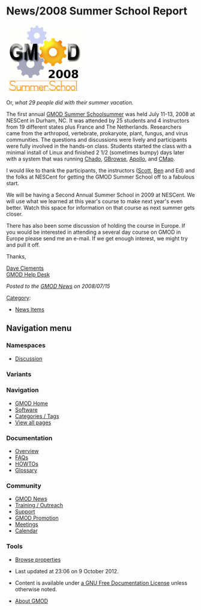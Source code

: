 



<span id="top"></span>




# <span dir="auto">News/2008 Summer School Report</span>











[<img src="https://raw.githubusercontent.com/GMOD/gmod.github.io/main/mediawiki/images/f/fa/SummerSchoolSmall.png" width="200"
height="182" alt="2008 GMOD Summer School" />](../2008_GMOD_Summer_School "2008 GMOD Summer School")



Or, *what 29 people did with their summer vacation.*

The first annual <a href="../GMOD_Summer_School" class="mw-redirect"
title="GMOD Summer School">GMOD Summer Schoolsummer</a> was held July
11-13, 2008 at NESCent in Durham, NC. It was attended by 25 students and
4 instructors from 19 different states plus France and The Netherlands.
Researchers came from the arthropod, vertebrate, prokaryote, plant,
fungus, and virus communities. The questions and discussions were lively
and participants were fully involved in the hands-on class. Students
started the class with a minimal install of Linux and finished 2 1/2
(sometimes bumpy) days later with a system that was running
<a href="../Chado" class="mw-redirect" title="Chado">Chado</a>,
[GBrowse](../GBrowse.1 "GBrowse"), [Apollo](../Apollo.1 "Apollo"), and
[CMap](../CMap.1 "CMap").

I would like to thank the participants, the instructors
([Scott](../User%3AScott "User%3AScott"), [Ben](../User%3AFaga "User%3AFaga")
and Ed) and the folks at NESCent for getting the GMOD Summer School off
to a fabulous start.

We will be having a Second Annual Summer School in 2009 at NESCent. We
will use what we learned at this year's course to make next year's even
better. Watch this space for information on that course as next summer
gets closer.

There has also been some discussion of holding the course in Europe. If
you would be interested in attending a several day course on GMOD in
Europe please send me an e-mail. If we get enough interest, we might try
and pull it off.

Thanks,

[Dave Clements](../User%3AClements "User%3AClements")  
[GMOD Help Desk](../GMOD_Help_Desk "GMOD Help Desk")

  



*Posted to the [GMOD News](../GMOD_News "GMOD News") on 2008/07/15*






[Category](../Special%3ACategories "Special%3ACategories"):

- [News Items](../Category%3ANews_Items "Category%3ANews Items")






## Navigation menu



### Namespaces


- <span id="ca-talk"><a
  href="http://gmod.org/mediawiki/index.php?title=Talk:News/2008_Summer_School_Report&amp;action=edit&amp;redlink=1"
  accesskey="t"
  title="Discussion about the content page [t]">Discussion</a></span>


### 

### Variants[](#)








<a href="../Main_Page"
style="background-image: url(../../images/GMOD-cogs.png);"
title="Visit the main page"></a>


### Navigation



- <span id="n-GMOD-Home">[GMOD Home](../Main_Page)</span>
- <span id="n-Software">[Software](../GMOD_Components)</span>
- <span id="n-Categories-.2F-Tags">[Categories /
  Tags](../Categories)</span>
- <span id="n-View-all-pages">[View all
  pages](../Special:AllPages)</span>




### Documentation



- <span id="n-Overview">[Overview](../Overview)</span>
- <span id="n-FAQs">[FAQs](../Category%3AFAQ)</span>
- <span id="n-HOWTOs">[HOWTOs](../Category%3AHOWTO)</span>
- <span id="n-Glossary">[Glossary](../Glossary)</span>




### Community



- <span id="n-GMOD-News">[GMOD News](../GMOD_News)</span>
- <span id="n-Training-.2F-Outreach">[Training /
  Outreach](../Training_and_Outreach)</span>
- <span id="n-Support">[Support](../Support)</span>
- <span id="n-GMOD-Promotion">[GMOD Promotion](../GMOD_Promotion)</span>
- <span id="n-Meetings">[Meetings](../Meetings)</span>
- <span id="n-Calendar">[Calendar](../Calendar)</span>




### Tools

- <span id="t-smwbrowselink"><a href="../Special%3ABrowse/News-2F2008_Summer_School_Report"
  rel="smw-browse">Browse properties</a></span>



- <span id="footer-info-lastmod">Last updated at 23:06 on 9 October
  2012.</span>
<!-- - <span id="footer-info-viewcount">7,881 page views.</span> -->
- <span id="footer-info-copyright">Content is available under
  <a href="http://www.gnu.org/licenses/fdl-1.3.html" class="external"
  rel="nofollow">a GNU Free Documentation License</a> unless otherwise
  noted.</span>

<!-- -->

- <span id="footer-places-about">[About
  GMOD](../GMOD%3AAbout "GMOD%3AAbout")</span>

<!-- -->




